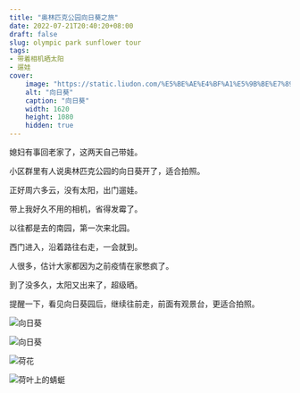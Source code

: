 ```yaml
---
title: "奥林匹克公园向日葵之旅"
date: 2022-07-21T20:40:20+08:00
draft: false
slug: olympic park sunflower tour
tags:
- 带着相机晒太阳
- 遛娃
cover:
    image: "https://static.liudon.com/%E5%BE%AE%E4%BF%A1%E5%9B%BE%E7%89%87_20220725183817.jpg"
    alt: "向日葵"
    caption: "向日葵"
    width: 1620
    height: 1080
    hidden: true
---
```


媳妇有事回老家了，这两天自己带娃。

小区群里有人说奥林匹克公园的向日葵开了，适合拍照。

正好周六多云，没有太阳，出门遛娃。

带上我好久不用的相机，省得发霉了。

以往都是去的南园，第一次来北园。

西门进入，沿着路往右走，一会就到。

人很多，估计大家都因为之前疫情在家憋疯了。

到了没多久，太阳又出来了，超级晒。

提醒一下，看见向日葵园后，继续往前走，前面有观景台，更适合拍照。

![向日葵](https://static.liudon.com/%E5%BE%AE%E4%BF%A1%E5%9B%BE%E7%89%87_20220725183817.jpg)

![向日葵](https://static.liudon.com/img/IMG_3492.JPG)

![荷花](https://static.liudon.com/img/IMG_3556.JPG)

![荷叶上的蜻蜓](https://static.liudon.com/img/IMG_3549.JPG)
